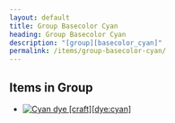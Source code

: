 ```yaml
---
layout: default
title: Group Basecolor Cyan
heading: Group Basecolor Cyan
description: "[group][basecolor_cyan]"
permalink: /items/group-basecolor-cyan/
---
```



## Items in Group

<ul class="list-items clearfix">
    <li><a href="{{site.baseurl}}/items/dye-cyan/"><img src="{{site.baseurl}}/assets/img/items/textures/dye_cyan.png" data-toggle="tooltip" title="Cyan dye [craft][dye:cyan]"></a></li>
</ul>
